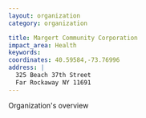 ```yaml
---
layout: organization
category: organization

title: Margert Community Corporation
impact_area: Health
keywords: 
coordinates: 40.59584,-73.76996
address: |
  325 Beach 37th Street
  Far Rockaway NY 11691
---
```

Organization's overview

